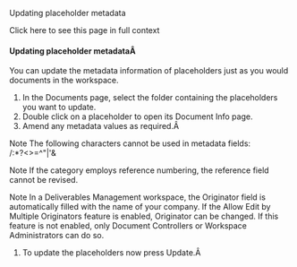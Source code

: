 Updating placeholder metadata

Click here to see this page in full context

####  Updating placeholder metadataÂ

You can update the metadata information of placeholders just as you would
documents in the workspace.

  1. In the Documents page, select the folder containing the placeholders you want to update. 
  2. Double click on a placeholder to open its Document Info page. 
  3. Amend any metadata values as required.Â 

Note  The following characters cannot be used in metadata fields: \
/:*?<>=^"|'&

Note  If the category employs reference numbering, the reference field cannot
be revised.

Note  In a Deliverables Management workspace, the Originator field is
automatically filled with the name of your company. If the Allow Edit by
Multiple Originators feature is enabled, Originator can be changed. If this
feature is not enabled, only Document Controllers or Workspace Administrators
can do so.

  1. To update the placeholders now press Update.Â 

